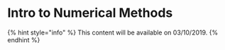 # Intro to Numerical Methods

{% hint style="info" %}
This content will be available on 03/10/2019.
{% endhint %}

